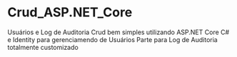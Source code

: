 # Crud_ASP.NET_Core
Usuários e Log de Auditoria
Crud bem simples utilizando ASP.NET Core C# e Identity para gerenciamendo de Usuários
Parte para  Log de Auditoria totalmente customizado
